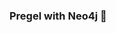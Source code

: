 ### Pregel with Neo4j 🚀



































































































































 






























































































































































































